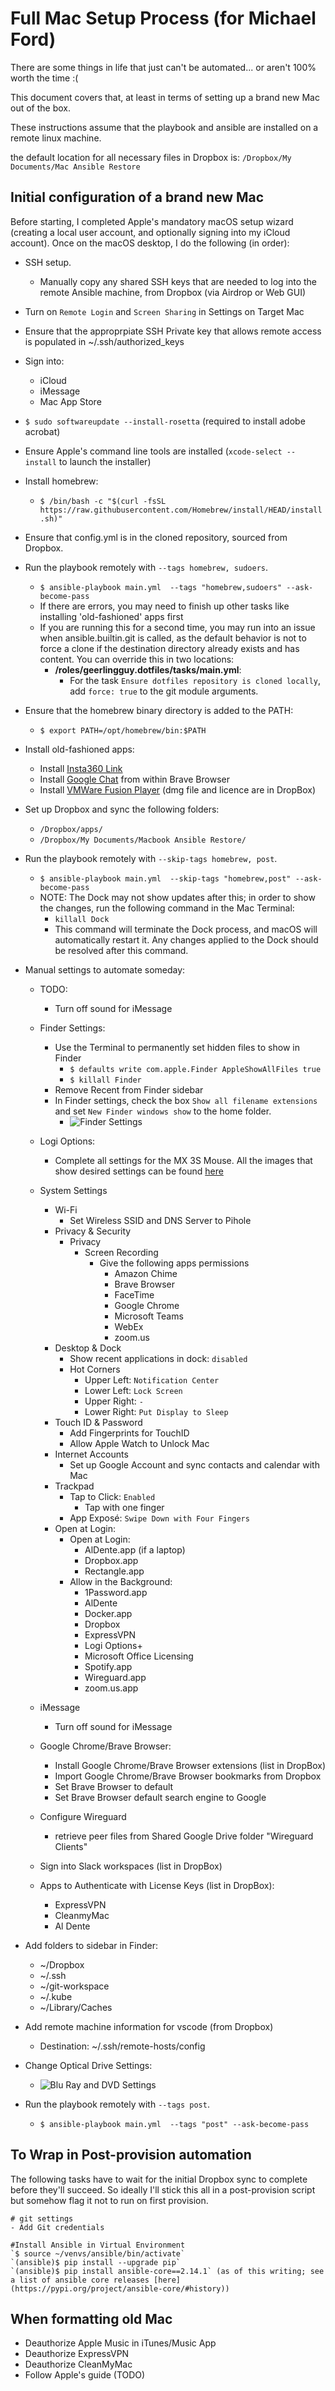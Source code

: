 # Full Mac Setup Process (for Michael Ford)

There are some things in life that just can't be automated... or aren't 100% worth the time :(

This document covers that, at least in terms of setting up a brand new Mac out of the box.

These instructions assume that the playbook and ansible are installed on a remote linux machine.

the default location for all necessary files in Dropbox is: `/Dropbox/My Documents/Mac Ansible Restore`

## Initial configuration of a brand new Mac

Before starting, I completed Apple's mandatory macOS setup wizard (creating a local user account, and optionally signing into my iCloud account). Once on the macOS desktop, I do the following (in order):

  - SSH setup.
    - Manually copy any shared SSH keys that are needed to log into the remote Ansible machine, from Dropbox (via Airdrop or Web GUI)
  - Turn on `Remote Login` and `Screen Sharing` in Settings on Target Mac
  - Ensure that the approprpiate SSH Private key that allows remote access is populated in ~/.ssh/authorized_keys
  - Sign into:
    - iCloud
    - iMessage
    - Mac App Store
  - `$ sudo softwareupdate --install-rosetta` (required to install adobe acrobat)
  - Ensure Apple's command line tools are installed (`xcode-select --install` to launch the installer)
  - Install homebrew:
    - `$ /bin/bash -c "$(curl -fsSL https://raw.githubusercontent.com/Homebrew/install/HEAD/install.sh)"`
  - Ensure that config.yml is in the cloned repository, sourced from Dropbox.
  - Run the playbook remotely with `--tags homebrew, sudoers`.
    - `$ ansible-playbook main.yml  --tags "homebrew,sudoers" --ask-become-pass`
    - If there are errors, you may need to finish up other tasks like installing 'old-fashioned' apps first
    - If you are running this for a second time, you may run into an issue when ansible.builtin.git is called, as the default behavior is not to force a clone if the destination directory already exists and has content. You can override this in two locations:
      - **<repository root>/roles/geerlingguy.dotfiles/tasks/main.yml**:
        - For the task `Ensure dotfiles repository is cloned locally`, add `force: true` to the git module arguments.

  - Ensure that the homebrew binary directory is added to the PATH:
    - `$ export PATH=/opt/homebrew/bin:$PATH`
  - Install old-fashioned apps:
    - Install [Insta360 Link](https://www.insta360.com/download/insta360-link)
    - Install [Google Chat](https://chat.google.com/download/) from within Brave Browser
    - Install [VMWare Fusion Player](https://customerconnect.vmware.com/en/evalcenter?p=fusion-player-personal-13) (dmg file and licence are in DropBox)
  - Set up Dropbox and sync the following folders:
    - `/Dropbox/apps/`
    - `/Dropbox/My Documents/Macbook Ansible Restore/`
  - Run the playbook remotely with `--skip-tags homebrew, post`.
    - `$ ansible-playbook main.yml  --skip-tags "homebrew,post" --ask-become-pass`
    - NOTE: The Dock may not show updates after this; in order to show the changes, run the following command in the Mac Terminal:
      - `killall Dock`
      - This command will terminate the Dock process, and macOS will automatically restart it. Any changes applied to the Dock should be resolved after this command.
  - Manual settings to automate someday:
    - TODO:
      - Turn off sound for iMessage



    - Finder Settings:
      - Use the Terminal to permanently set hidden files to show in Finder
        - `$ defaults write com.apple.Finder AppleShowAllFiles true`
        - `$ killall Finder`
      - Remove Recent from Finder sidebar
      - In Finder settings, check the box `Show all filename extensions` and set `New Finder windows show` to the home folder.
        - ![Finder Settings](./images/finder_settings.png)
    - Logi Options:
      - Complete all settings for the MX 3S Mouse. All the images that show desired settings can be found [here](./images/logi_options/)
    - System Settings
      - Wi-Fi
        - Set Wireless SSID and DNS Server to Pihole
      - Privacy & Security
        - Privacy
          - Screen Recording
            - Give the following apps permissions
              - Amazon Chime
              - Brave Browser
              - FaceTime
              - Google Chrome
              - Microsoft Teams
              - WebEx
              - zoom.us
      - Desktop & Dock
        - Show recent applications in dock: `disabled`
        - Hot Corners
          - Upper Left: `Notification Center`
          - Lower Left: `Lock Screen`
          - Upper Right: `-`
          - Lower Right: `Put Display to Sleep` 
      - Touch ID & Password
        - Add Fingerprints for TouchID
        - Allow Apple Watch to Unlock Mac   
      - Internet Accounts
        - Set up Google Account and sync contacts and calendar with Mac
      - Trackpad
        - Tap to Click: `Enabled`
          - Tap with one finger
        - App Exposé: `Swipe Down with Four Fingers`
      - Open at Login:
        - Open at Login:
          - AlDente.app (if a laptop)
          - Dropbox.app
          - Rectangle.app
        - Allow in the Background:
          - 1Password.app
          - AlDente
          - Docker.app
          - Dropbox
          - ExpressVPN
          - Logi Options+
          - Microsoft Office Licensing
          - Spotify.app
          - Wireguard.app
          - zoom.us.app
    - iMessage
      - Turn off sound for iMessage
    - Google Chrome/Brave Browser:
      - Install Google Chrome/Brave Browser extensions (list in DropBox)
      - Import Google Chrome/Brave Browser bookmarks from Dropbox
      - Set Brave Browser to default
      - Set Brave Browser default search engine to Google
    - Configure Wireguard
      - retrieve peer files from Shared Google Drive folder "Wireguard Clients"
    - Sign into Slack workspaces (list in DropBox)
    - Apps to Authenticate with License Keys (list in DropBox):
      - ExpressVPN
      - CleanmyMac
      - Al Dente
  - Add folders to sidebar in Finder:
    - ~/Dropbox
    - ~/.ssh
    - ~/git-workspace
    - ~/.kube
    - ~/Library/Caches
  - Add remote machine information for vscode (from Dropbox)
    - Destination: ~/.ssh/remote-hosts/config
  - Change Optical Drive Settings:
    - ![Blu Ray and DVD Settings](./images/dvd_blu_ray.png)
  - Run the playbook remotely with `--tags post`.
    - `$ ansible-playbook main.yml  --tags "post" --ask-become-pass`

## To Wrap in Post-provision automation

The following tasks have to wait for the initial Dropbox sync to complete before they'll succeed. So ideally I'll stick this all in a post-provision script but somehow flag it not to run on first provision.

```
# git settings
- Add Git credentials

#Install Ansible in Virtual Environment
`$ source ~/venvs/ansible/bin/activate`
`(ansible)$ pip install --upgrade pip`
`(ansible)$ pip install ansible-core==2.14.1` (as of this writing; see a list of ansible core releases [here](https://pypi.org/project/ansible-core/#history))

```

## When formatting old Mac
  - Deauthorize Apple Music in iTunes/Music App
  - Deauthorize ExpressVPN
  - Deauthorize CleanMyMac
  - Follow Apple's guide (TODO)
